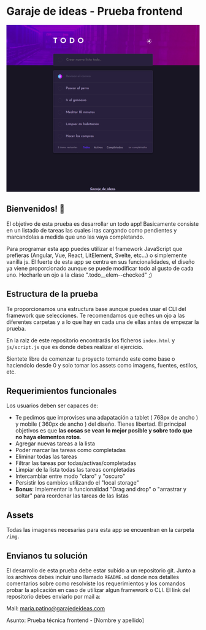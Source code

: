 # Garaje de ideas - Prueba frontend

![Design preview for the Todo app coding challenge](./diseño/diseño-1.png)

## Bienvenidos! 👋

El objetivo de esta prueba es desarrollar un todo app! Basicamente consiste en un listado de tareas las cuales iras cargando como pendientes y marcandolas a medida que uno las vaya completando.

Para programar esta app puedes utilizar el framework JavaScript que prefieras (Angular, Vue, React, LitElement, Svelte, etc...) o simplemente vanilla js. El fuerte de esta app se centra en sus funcionalidades, el diseño ya viene proporcionado aunque se puede modificar todo al gusto de cada uno. Hecharle un ojo a la clase ".todo__elem--checked" ;)

## Estructura de la prueba

Te proporcionamos una estructura base aunque puedes usar el CLI del framework que selecciones. Te recomendamos que eches un ojo a las diferentes carpetas y a lo que hay en cada una de ellas antes de empezar la prueba.

En la raiz de este repositorio encontrarás los ficheros `index.html` y `js/script.js` que es donde debes realizar el ejercicio.

Sientete libre de comenzar tu proyecto tomando este como base o haciendolo desde 0 y solo tomar los assets como imagens, fuentes, estilos, etc.

## Requerimientos funcionales

Los usuarios deben ser capaces de:

- Te pedimos que improvises una adapatación a tablet ( 768px de ancho ) y mobile ( 360px de ancho ) del diseño. Tienes libertad. El principal objetivos es que **las cosas se vean lo mejor posible y sobre todo que no haya elementos rotos**.
- Agregar nuevas tareas a la lista
- Poder marcar las tareas como completadas
- Eliminar todas las tareas 
- Filtrar las tareas por todas/activas/completadas
- Limpiar de la lista todas las tareas completadas
- Intercambiar entre modo "claro" y "oscuro"
- Persistir los cambios utilizando el "local storage"
- **Bonus**: Implementar la funcionalidad "Drag and drop" o "arrastrar y soltar" para reordenar las tareas de las listas

## Assets

Todas las imagenes necesarias para esta app se encuentran en la carpeta `/img`.

## Envianos tu solución

El desarrollo de esta prueba debe estar subido a un repositorio git. Junto a los archivos debes incluir uno llamado `README.md` donde nos detalles comentarios sobre como resolviste los requerimientos y los comandos probar la aplicación en caso de utilizar algun framework o CLI. El link del repositorio debes enviarlo por mail a:

Mail: maria.patino@garajedeideas.com

Asunto: Prueba técnica frontend - [Nombre y apellido]
